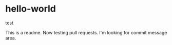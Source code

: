 # hello-world
test

This is a readme.
Now testing pull requests.
I'm looking for commit message area.
